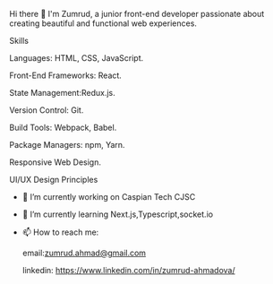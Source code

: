 
Hi there 👋
I'm Zumrud, a junior front-end developer passionate about creating beautiful and functional web experiences. 

Skills

Languages: HTML, CSS, JavaScript.

Front-End Frameworks: React.

State Management:Redux.js.

Version Control: Git.

Build Tools: Webpack, Babel.

Package Managers: npm, Yarn.

Responsive Web Design.

UI/UX Design Principles


- 🔭 I’m currently working on Caspian Tech CJSC
- 🌱 I’m currently learning Next.js,Typescript,socket.io
- 📫 How to reach me:

  email:zumrud.ahmad@gmail.com
  
  linkedin: https://www.linkedin.com/in/zumrud-ahmadova/
